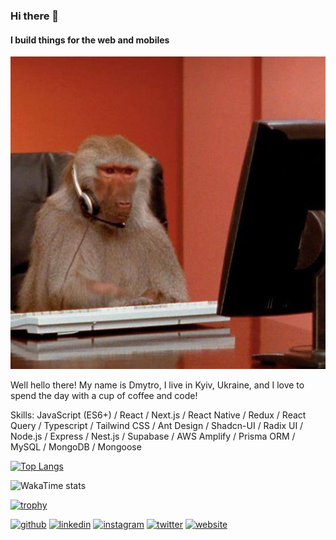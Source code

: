 ### Hi there 👋
#### I build things for the web and mobiles
<p align="center">
  <img src="./photo_2024-01-05_10-48-53.jpg" title="hover text">
</p>

Well hello there! My name is Dmytro, I live in Kyiv, Ukraine, and I love to spend the day with a cup of coffee and code!

Skills: JavaScript (ES6+) / React / Next.js / React Native / Redux / React Query / Typescript / Tailwind CSS / Ant Design / Shadcn-UI / Radix UI / Node.js / Express / Nest.js / Supabase / AWS Amplify / Prisma ORM / MySQL / MongoDB / Mongoose


[![Top Langs](https://github-readme-stats.vercel.app/api/top-langs/?username=denvudd&theme=transparent)](https://github.com/anuraghazra/github-readme-stats)

![WakaTime stats](https://github-readme-stats.vercel.app/api/wakatime?username=@denvud&theme=transparent)  

[![trophy](https://github-profile-trophy.vercel.app/?username=denvudd&theme=onedark)](https://github.com/ryo-ma/github-profile-trophy)



[<img src='https://cdn.jsdelivr.net/npm/simple-icons@3.0.1/icons/github.svg' alt='github' height='40'>](https://github.com/denvudd)  [<img src='https://cdn.jsdelivr.net/npm/simple-icons@3.0.1/icons/linkedin.svg' alt='linkedin' height='40'>](https://www.linkedin.com/in/https://www.linkedin.com/in/yurindmytro//)  [<img src='https://cdn.jsdelivr.net/npm/simple-icons@3.0.1/icons/instagram.svg' alt='instagram' height='40'>](https://www.instagram.com/https://www.instagram.com/denvudd/?hl=uk/)  [<img src='https://cdn.jsdelivr.net/npm/simple-icons@3.0.1/icons/twitter.svg' alt='twitter' height='40'>](https://twitter.com/https://twitter.com/denvud91)  [<img src='https://cdn.jsdelivr.net/npm/simple-icons@3.0.1/icons/icloud.svg' alt='website' height='40'>](https://dmytro-yurin-portfolio.vercel.app/)  

